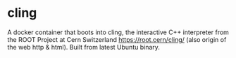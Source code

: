 # cling
A docker container that boots into cling, the interactive C++ interpreter from the ROOT Project at Cern Switzerland https://root.cern/cling/ (also origin of the web http &amp; html). Built from latest Ubuntu binary.
